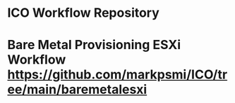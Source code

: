 # ICO Workflow Repository

# Bare Metal Provisioning ESXi Workflow https://github.com/markpsmi/ICO/tree/main/baremetalesxi


